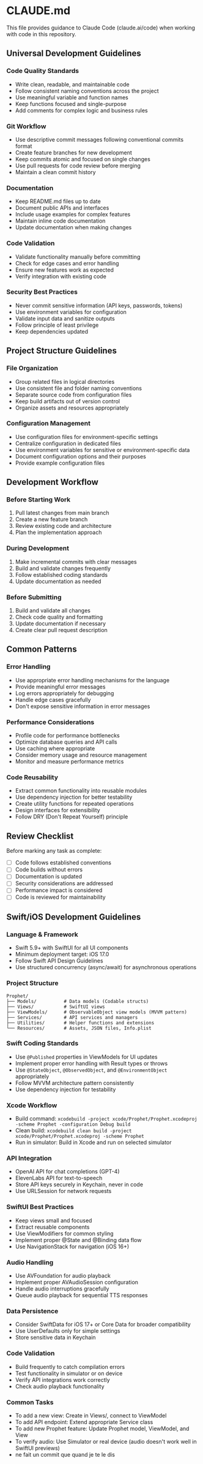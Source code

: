 # CLAUDE.md

This file provides guidance to Claude Code (claude.ai/code) when working with code in this repository.

## Universal Development Guidelines

### Code Quality Standards
- Write clean, readable, and maintainable code
- Follow consistent naming conventions across the project
- Use meaningful variable and function names
- Keep functions focused and single-purpose
- Add comments for complex logic and business rules

### Git Workflow
- Use descriptive commit messages following conventional commits format
- Create feature branches for new development
- Keep commits atomic and focused on single changes
- Use pull requests for code review before merging
- Maintain a clean commit history

### Documentation
- Keep README.md files up to date
- Document public APIs and interfaces
- Include usage examples for complex features
- Maintain inline code documentation
- Update documentation when making changes

### Code Validation
- Validate functionality manually before committing
- Check for edge cases and error handling
- Ensure new features work as expected
- Verify integration with existing code

### Security Best Practices
- Never commit sensitive information (API keys, passwords, tokens)
- Use environment variables for configuration
- Validate input data and sanitize outputs
- Follow principle of least privilege
- Keep dependencies updated

## Project Structure Guidelines

### File Organization
- Group related files in logical directories
- Use consistent file and folder naming conventions
- Separate source code from configuration files
- Keep build artifacts out of version control
- Organize assets and resources appropriately

### Configuration Management
- Use configuration files for environment-specific settings
- Centralize configuration in dedicated files
- Use environment variables for sensitive or environment-specific data
- Document configuration options and their purposes
- Provide example configuration files

## Development Workflow

### Before Starting Work
1. Pull latest changes from main branch
2. Create a new feature branch
3. Review existing code and architecture
4. Plan the implementation approach

### During Development
1. Make incremental commits with clear messages
2. Build and validate changes frequently
3. Follow established coding standards
4. Update documentation as needed

### Before Submitting
1. Build and validate all changes
2. Check code quality and formatting
3. Update documentation if necessary
4. Create clear pull request description

## Common Patterns

### Error Handling
- Use appropriate error handling mechanisms for the language
- Provide meaningful error messages
- Log errors appropriately for debugging
- Handle edge cases gracefully
- Don't expose sensitive information in error messages

### Performance Considerations
- Profile code for performance bottlenecks
- Optimize database queries and API calls
- Use caching where appropriate
- Consider memory usage and resource management
- Monitor and measure performance metrics

### Code Reusability
- Extract common functionality into reusable modules
- Use dependency injection for better testability
- Create utility functions for repeated operations
- Design interfaces for extensibility
- Follow DRY (Don't Repeat Yourself) principle

## Review Checklist

Before marking any task as complete:
- [ ] Code follows established conventions
- [ ] Code builds without errors
- [ ] Documentation is updated
- [ ] Security considerations are addressed
- [ ] Performance impact is considered
- [ ] Code is reviewed for maintainability

## Swift/iOS Development Guidelines

### Language & Framework
- Swift 5.9+ with SwiftUI for all UI components
- Minimum deployment target: iOS 17.0
- Follow Swift API Design Guidelines
- Use structured concurrency (async/await) for asynchronous operations

### Project Structure
```
Prophet/
├── Models/          # Data models (Codable structs)
├── Views/           # SwiftUI views
├── ViewModels/      # ObservableObject view models (MVVM pattern)
├── Services/        # API services and managers
├── Utilities/       # Helper functions and extensions
└── Resources/       # Assets, JSON files, Info.plist
```

### Swift Coding Standards
- Use `@Published` properties in ViewModels for UI updates
- Implement proper error handling with Result types or throws
- Use `@StateObject`, `@ObservedObject`, and `@EnvironmentObject` appropriately
- Follow MVVM architecture pattern consistently
- Use dependency injection for testability

### Xcode Workflow
- Build command: `xcodebuild -project xcode/Prophet/Prophet.xcodeproj -scheme Prophet -configuration Debug build`
- Clean build: `xcodebuild clean build -project xcode/Prophet/Prophet.xcodeproj -scheme Prophet`
- Run in simulator: Build in Xcode and run on selected simulator

### API Integration
- OpenAI API for chat completions (GPT-4)
- ElevenLabs API for text-to-speech
- Store API keys securely in Keychain, never in code
- Use URLSession for network requests

### SwiftUI Best Practices
- Keep views small and focused
- Extract reusable components
- Use ViewModifiers for common styling
- Implement proper @State and @Binding data flow
- Use NavigationStack for navigation (iOS 16+)

### Audio Handling
- Use AVFoundation for audio playback
- Implement proper AVAudioSession configuration
- Handle audio interruptions gracefully
- Queue audio playback for sequential TTS responses

### Data Persistence
- Consider SwiftData for iOS 17+ or Core Data for broader compatibility
- Use UserDefaults only for simple settings
- Store sensitive data in Keychain

### Code Validation
- Build frequently to catch compilation errors
- Test functionality in simulator or on device
- Verify API integrations work correctly
- Check audio playback functionality

### Common Tasks
- To add a new view: Create in Views/, connect to ViewModel
- To add API endpoint: Extend appropriate Service class
- To add new Prophet feature: Update Prophet model, ViewModel, and View
- To verify audio: Use Simulator or real device (audio doesn't work well in SwiftUI previews)
- ne fait un commit que quand je te le dis